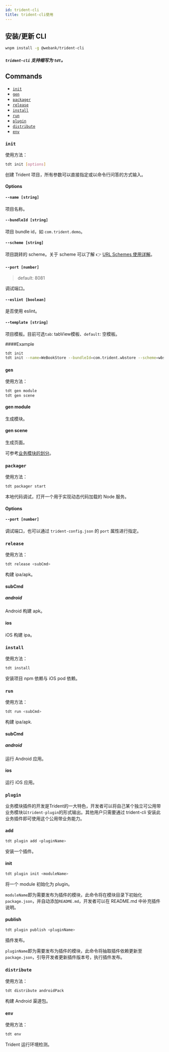 ```yaml
---
id: trident-cli
title: trident-cli使用
---
```


## 安装/更新 CLI

```sh
wnpm install -g @webank/trident-cli
```
##### `trident-cli` 支持缩写为 `tdt`。

## Commands

- [`init`](#init)
- [`gen`](#gen)
- [`packager`](#packager)
- [`release`](#release)
- [`install`](#install)
- [`run`](#run)
- [`plugin`](#plugin)
- [`distribute`](#distribute)
- [`env`](#env)


### `init`

使用方法：

```sh
tdt init [options]
```

创建 Trident 项目，所有参数可以直接指定或以命令行问答的方式输入。

#### Options

#### `--name [string]`

项目名称。

#### `--bundleId [string]`

项目 bundle id，如 `com.trident.demo`。

#### `--scheme [string]`

项目跳转的 scheme。关于 scheme 可以了解 👉 [URL Schemes 使用详解](https://sspai.com/post/31500)。

#### `--port [number]`

> default: 8081

调试端口。

#### `--eslint [boolean]`

是否使用 eslint。

#### `--template [string]`

项目模板。目前可选`tab`: tabView模板、`default`: 空模板。

####Example

```sh
tdt init
tdt init --name=WeBookStore --bundleId=com.trident.wbstore --scheme=wbstore --template=tab

```

### `gen`

使用方法：

```sh
tdt gen module
tdt gen scene
```

#### gen module

生成模块。

#### gen scene

生成页面。

可参考[业务模块的划分](./getting-started/#业务模块的划分)。

### `packager`

使用方法：

```sh
tdt packager start
```

本地代码调试，打开一个用于实现动态代码加载的 Node 服务。

#### Options

#### `--port [number]`

调试端口，也可以通过 `trident-config.json` 的 `port` 属性进行指定。

### `release`

使用方法：

```sh
tdt release <subCmd>
```

构建 ipa/apk。

#### subCmd

##### android

Android 构建 apk。

#### ios

iOS 构建 ipa。

### `install`

使用方法：

```sh
tdt install
```

安装项目 npm 依赖与 iOS pod 依赖。


### `run`

使用方法：

```sh
tdt run <subCmd>
```

构建 ipa/apk.

#### subCmd

##### android

运行 Android 应用。

#### ios

运行 iOS 应用。

### `plugin`

业务模块插件的开发是Trident的一大特色，开发者可以将自己某个独立可公用带业务模块以`trident-plugin`的形式输出。其他用户只需要通过 trident-cli 安装此业务插件即可使用这个公用带业务能力。

#### add

```sh
tdt plugin add <pluginName>
```

安装一个插件。

#### init

```sh
tdt plugin init <moduleName>
```

将一个 module 初始化为 plugin。

`moduleName`即为需要发布为插件的模块，此命令将在模块目录下初始化`package.json`，并自动添加`README.md`，开发者可以在 README.md 中补充插件说明。

#### publish

```sh
tdt plugin publish <pluginName>
```

插件发布。

`pluginName`即为需要发布为插件的模块，此命令将抽取插件依赖更新至`package.json`，引导开发者更新插件版本号，执行插件发布。

### `distribute`

使用方法：

```sh
tdt distribute androidPack
```

构建 Android 渠道包。

### `env`

使用方法：

```sh
tdt env
```

Trident 运行环境检测。
